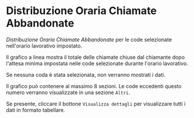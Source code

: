 # Distribuzione Oraria Chiamate Abbandonate

*Distribuzione Oraria Chiamate Abbandonate* per le code selezionate 
nell'orario lavorativo impostato.

Il grafico a linea mostra il totale delle chiamate chiuse dal chiamante 
dopo l'attesa minima impostata nelle code selezionate durante l'orario 
lavorativo.

Se nessuna coda è stata selezionata, non verranno mostrati i dati.

Il grafico può contenere al massimo 8 sezioni. Le code eccedenti questo
numero verranno visualizzate in una sezione `Altri`.

Se presente, cliccare il bottone `Visualizza dettagli` per visualizzare
tutti i dati in formato tabellare.
